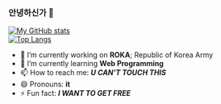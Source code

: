 ### 안녕하신가 👋

[![My GitHub stats](https://github-readme-stats.vercel.app/api?username=zer0ken)](https://github.com/anuraghazra/github-readme-stats)  
[![Top Langs](https://github-readme-stats.vercel.app/api/top-langs/?username=zer0ken&layout=compact)](https://github.com/anuraghazra/github-readme-stats)

- 🔭 I’m currently working on **ROKA**; Republic of Korea Army
- 🌱 I’m currently learning **Web Programming**
- 📫 How to reach me: **_U CAN'T TOUCH THIS_**
- 😄 Pronouns: **it**
- ⚡ Fun fact: **_I WANT TO GET FREE_**
